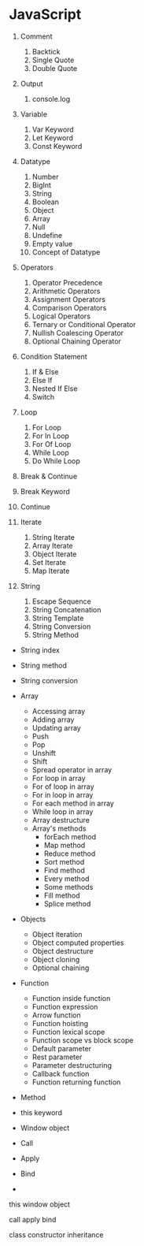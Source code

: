 # JavaScript

1. Comment

   1. Backtick
   2. Single Quote
   3. Double Quote

2. Output

   1. console.log

3. Variable

   1. Var Keyword
   2. Let Keyword
   3. Const Keyword

4. Datatype

   1. Number
   2. BigInt
   3. String
   4. Boolean
   5. Object
   6. Array
   7. Null
   8. Undefine
   9. Empty value
   10. Concept of Datatype

5. Operators

   1. Operator Precedence
   2. Arithmetic Operators
   3. Assignment Operators
   4. Comparison Operators
   5. Logical Operators
   6. Ternary or Conditional Operator
   7. Nullish Coalescing Operator
   8. Optional Chaining Operator

6. Condition Statement

   1. If & Else
   2. Else If
   3. Nested If Else
   4. Switch

7. Loop
   1. For Loop
   2. For In Loop
   3. For Of Loop
   4. While Loop
   5. Do While Loop

8. Break & Continue
  1. Break Keyword
  2. Continue 

9. Iterate
   1.  String Iterate
   2.  Array Iterate
   3.  Object Iterate
   4.  Set Iterate
   5.  Map Iterate

10. String
    1.  Escape Sequence
    2.  String Concatenation
    3.  String Template
    4.  String Conversion
    5.  String Method

  - String index
  - String method
  - String conversion

- Array
  - Accessing array
  - Adding array
  - Updating array
  - Push
  - Pop
  - Unshift
  - Shift
  - Spread operator in array
  - For loop in array
  - For of loop in array
  - For in loop in array
  - For each method in array
  - While loop in array
  - Array destructure
  - Array's methods
    - forEach method
    - Map method
    - Reduce method
    - Sort method
    - Find method
    - Every method
    - Some methods
    - Fill method
    - Splice method
- Objects
  - Object iteration
  - Object computed properties
  - Object destructure
  - Object cloning
  - Optional chaining
- Function
  - Function inside function
  - Function expression
  - Arrow function
  - Function hoisting
  - Function lexical scope
  - Function scope vs block scope
  - Default parameter
  - Rest parameter
  - Parameter destructuring
  - Callback function
  - Function returning function
- Method
- this keyword
- Window object
- Call
- Apply
- Bind
-

this
window object

call
apply
bind

class
constructor
inheritance
